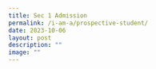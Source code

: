 ```yaml
---
title: Sec 1 Admission
permalink: /i-am-a/prospective-student/
date: 2023-10-06
layout: post
description: ""
image: ""
---
```

